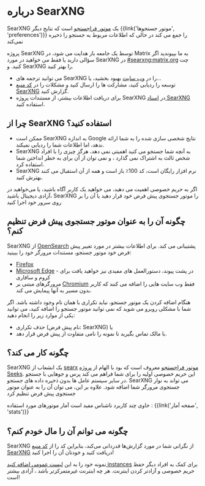 # درباره SearXNG


SearXNG یک [موتور فراجستجو]
 است که نتایج دیگر {{link('موتور جستجوها', 'preferences')}} را جمع می کند در حالی که اطلاعات مربوط به جستجو را ذخیره نمی‌کند

پروژه SearXNG توسط یک جامعه باز هدایت می شود،  در Matrix به ما بپیوندید اگر
سؤالی دارید یا فقط می خواهید در مورد SearXNG در [#searxng:matrix.org] چت کنید.
و SearXNG را بهتر کنید.

- می توانید ترجمه های SearXNG را در [وب سایت] بهبود بخشید، یا...
- توسعه را ردیابی کنید، مشارکت ها را ارسال کنید و مشکلات را در [کد منبع SearXNG] گزارش کنید.
- برای دریافت اطلاعات بیشتر، از مستندات پروژه SearXNG در [اسناد SearXNG] استفاده کنید.

## چرا از SearXNG استفاده کنید؟

- ممکن است SearXNG به اندازه Google نتایج شخصی سازی شده را به شما ارائه ندهد، اما اطلاعات شما را ردیابی نمیکند.
- SearXNG به آنچه شما جستجو می کنید اهمیتی نمی دهد، هرگز چیزی را با افراد شخص ثالث به اشتراک نمی گذارد
   ، و نمی توان از آن برای به خطر انداختن شما استفاده کرد.
- SearXNG نرم افزار رایگان است، کد 100٪ باز است و همه از آن استقبال می کنند
   بهترش کنید.

اگر به حریم خصوصی اهمیت می دهید، می خواهید یک کاربر آگاه باشید، یا می‌خواهید در آزادی دیجیتال باشید،
 SearXNG را موتور جستجوی پیش فرض خود قرار دهید یا آن را بر روی سرور خود اجرا کنید

## چگونه آن را به عنوان موتور جستجوی پیش فرض تنظیم کنم؟

SearXNG از [OpenSearch] پشتیبانی می کند. برای اطلاعات بیشتر در مورد تغییر پیش فرض خود
موتور جستجو، مستندات مرورگر خود را ببینید:

- [Firefox]
- [Microsoft Edge] - در پشت پیوند، دستورالعمل های مفیدی نیز خواهید یافت
   برای کروم و سافاری
- مرورگرهای مبتنی بر [Chromium] فقط وب سایت هایی را اضافه می کنند که کاربر بدون مسیر به آنها پیمایش می کند.

هنگام اضافه کردن یک موتور جستجو، نباید تکراری با همان نام وجود داشته باشد. اگر
شما با مشکلی روبرو می شوید که نمی توانید موتور جستجو را اضافه کنید، می توانید یکی از موارد زیر را انجام دهید:

- حذف تکراری (نام پیش فرض: SearXNG) یا
- با مالک تماس بگیرید تا نمونه را نامی متفاوت از پیش فرض قرار دهد.

## چگونه کار می کند؟

SearXNG یک انشعاب از [searx] [موتور فراجستجو] معروف است که بود
با الهام از [پروژه Seeks]. این حریم خصوصی اولیه را برای شما فراهم می کند
پرس و جوهایی با جستجو در سایر سیستم عامل ها بدون ذخیره داده های جستجو. SearXNG
می تواند به نوار جستجوی مرورگر شما اضافه شود. علاوه بر این، می توان آن را به عنوان موتور جستجوی پیش فرض
 تنظیم کرد

 حاوی چند کاربرد ناشناس مفید است
آمار موتورهای مورد استفاده : {{link('صفحه آمار', 'stats')}}

## چگونه می توانم آن را مال خودم کنم؟

SearXNG از نگرانی شما در مورد گزارش‌ها قدردانی می‌کند، بنابراین کد را از
[کد منبع SearXNG] دریافت کنید و خودتان آن را اجرا کنید!

نمونه خود را به این [لیست عمومی اضافه کنید
instances]({{get_setting('brand.public_instances')}}) برای کمک به افراد دیگر
حفظ حریم خصوصی و آزادتر کردن اینترنت. هر چه اینترنت غیرمتمرکزتر باشد
، آزادی بیشتر است!


[کد منبع SearXNG]: {{GIT_URL}}
[#searxng:matrix.org]: https://matrix.to/#/#searxng:matrix.org
[اسناد SearXNG]: {{get_setting('brand.docs_url')}}
[searx]: https://github.com/searx/searx
[موتور فراجستجو]: https://fa.wikipedia.org/wiki/Metasearch_engine
[وب سایت]: https://translate.codeberg.org/projects/searxng/
[پروژه Seeks]: https://beniz.github.io/seeks/
[OpenSearch]: https://github.com/dewitt/opensearch/blob/master/opensearch-1-1-draft-6.md
[Firefox]: https://support.mozilla.org/en-US/kb/add-or-remove-search-engine-firefox
[Microsoft Edge]: https://support.microsoft.com/en-us/help/4028574/microsoft-edge-change-the-default-search-engine
[Chromium]: https://www.chromium.org/tab-to-search
